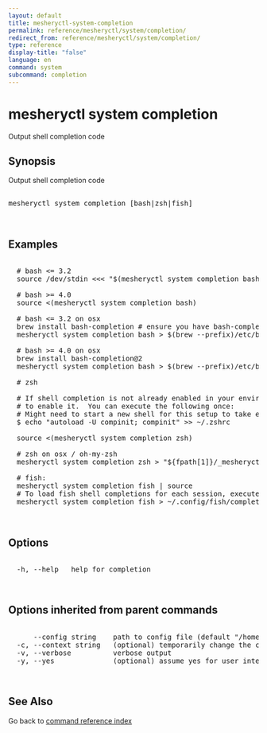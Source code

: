 ```yaml
---
layout: default
title: mesheryctl-system-completion
permalink: reference/mesheryctl/system/completion/
redirect_from: reference/mesheryctl/system/completion/
type: reference
display-title: "false"
language: en
command: system
subcommand: completion
---
```


# mesheryctl system completion

Output shell completion code

## Synopsis

Output shell completion code

<pre class='codeblock-pre'>
<div class='codeblock'>
mesheryctl system completion [bash|zsh|fish]

</div>
</pre> 

## Examples

<pre class='codeblock-pre'>
<div class='codeblock'>
  # bash <= 3.2
  source /dev/stdin <<< "$(mesheryctl system completion bash)"

  # bash >= 4.0
  source <(mesheryctl system completion bash)

  # bash <= 3.2 on osx
  brew install bash-completion # ensure you have bash-completion 1.3+
  mesheryctl system completion bash > $(brew --prefix)/etc/bash_completion.d/mesheryctl

  # bash >= 4.0 on osx
  brew install bash-completion@2
  mesheryctl system completion bash > $(brew --prefix)/etc/bash_completion.d/mesheryctl

  # zsh

  # If shell completion is not already enabled in your environment you will need
  # to enable it.  You can execute the following once:
  # Might need to start a new shell for this setup to take effect.
  $ echo "autoload -U compinit; compinit" >> ~/.zshrc

  source <(mesheryctl system completion zsh)

  # zsh on osx / oh-my-zsh
  mesheryctl system completion zsh > "${fpath[1]}/_mesheryctl"

  # fish:
  mesheryctl system completion fish | source
  # To load fish shell completions for each session, execute once:
  mesheryctl system completion fish > ~/.config/fish/completions/mesheryctl.fish

</div>
</pre> 

## Options

<pre class='codeblock-pre'>
<div class='codeblock'>
  -h, --help   help for completion

</div>
</pre>

## Options inherited from parent commands

<pre class='codeblock-pre'>
<div class='codeblock'>
      --config string    path to config file (default "/home/admin-pc/.meshery/config.yaml")
  -c, --context string   (optional) temporarily change the current context.
  -v, --verbose          verbose output
  -y, --yes              (optional) assume yes for user interactive prompts.

</div>
</pre>

## See Also

Go back to [command reference index](/reference/mesheryctl/) 
